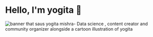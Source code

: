 # Hello, I'm yogita 👋

<img src= "https://i.pinimg.com/originals/2d/9f/5e/2d9f5e264be1c6cb813d434057851c7a.png" alt= "banner that saus yogita mishra- Data science , content creator and community organizer alongside a cartoon illustration of yogita">
<!--
**yogitamishra1/yogitamishra1** is a ✨ _special_ ✨ repository because its `README.md` (this file) appears on your GitHub profile.



- 🔭 Actively looking for Data Science job
- 🌱 I’m currently learning ...
- 👯 I’m looking to collaborate on ...
- 🤔 I’m looking for help with ...
- 💬 Ask me about ...
- 📫 
- 😄 Pronouns: ...
- ⚡ Fun fact: ...
-->

